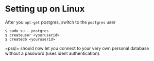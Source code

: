 # Setting up on Linux
After you `apt-get` postgres, switch to the `postgres` user
```
$ sudo su - postgres
$ createuser <youruserid>
$ createdb <youruserid>
```
=psql= should now let you connect to your very own personal database without a password (uses ident authentication).
